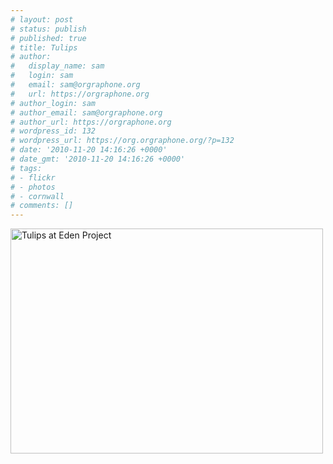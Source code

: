 ```yaml
---
# layout: post
# status: publish
# published: true
# title: Tulips
# author:
#   display_name: sam
#   login: sam
#   email: sam@orgraphone.org
#   url: https://orgraphone.org
# author_login: sam
# author_email: sam@orgraphone.org
# author_url: https://orgraphone.org
# wordpress_id: 132
# wordpress_url: https://org.orgraphone.org/?p=132
# date: '2010-11-20 14:16:26 +0000'
# date_gmt: '2010-11-20 14:16:26 +0000'
# tags:
# - flickr
# - photos
# - cornwall
# comments: []
---
```


<p><a title="Tulips at Eden Project by Sam Wise, on Flickr" href="https://www.flickr.com/photos/pikesley/3474563726/"><img src="https://farm4.static.flickr.com/3597/3474563726_0a236cf262.jpg" width="500" height="360" alt="Tulips at Eden Project" /></a></p>
